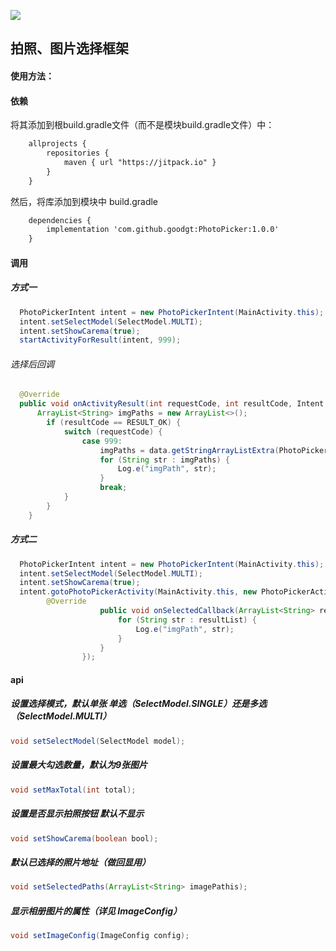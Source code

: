 [![](https://jitpack.io/v/goodgt/PhotoPicker.svg)](https://jitpack.io/#goodgt/PhotoPicker)

## 拍照、图片选择框架
#### 使用方法：
#### 依赖
将其添加到根build.gradle文件（而不是模块build.gradle文件）中：

```Xml
    allprojects {
        repositories {
            maven { url "https://jitpack.io" }
        }
    }
```
然后，将库添加到模块中 build.gradle
```Xml
    dependencies {
        implementation 'com.github.goodgt:PhotoPicker:1.0.0'
    }
```
#### 调用
##### 方式一
```Java
  PhotoPickerIntent intent = new PhotoPickerIntent(MainActivity.this);
  intent.setSelectModel(SelectModel.MULTI);
  intent.setShowCarema(true);
  startActivityForResult(intent, 999);
```
###### 选择后回调
```Java
  @Override
  public void onActivityResult(int requestCode, int resultCode, Intent data) {
      ArrayList<String> imgPaths = new ArrayList<>();
        if (resultCode == RESULT_OK) {
            switch (requestCode) {
                case 999:
                    imgPaths = data.getStringArrayListExtra(PhotoPickerActivity.EXTRA_RESULT);
                    for (String str : imgPaths) {
                        Log.e("imgPath", str);
                    }
                    break;
            }
        }
    }
```
##### 方式二
```Java
  PhotoPickerIntent intent = new PhotoPickerIntent(MainActivity.this);
  intent.setSelectModel(SelectModel.MULTI);
  intent.setShowCarema(true);
  intent.gotoPhotoPickerActivity(MainActivity.this, new PhotoPickerActivity.OnSelectedCallbackListener() {
        @Override
                    public void onSelectedCallback(ArrayList<String> resultList) {
                        for (String str : resultList) {
                            Log.e("imgPath", str);
                        }
                    }
                });
```

#### api
##### 设置选择模式，默认单张 单选（SelectModel.SINGLE）还是多选（SelectModel.MULTI）
```Java
void setSelectModel(SelectModel model);
```
##### 设置最大勾选数量，默认为9张图片
```Java
void setMaxTotal(int total);
```
##### 设置是否显示拍照按钮 默认不显示
```Java
void setShowCarema(boolean bool);
```
##### 默认已选择的照片地址（做回显用）
```Java
void setSelectedPaths(ArrayList<String> imagePathis);
```
##### 显示相册图片的属性（详见 ImageConfig）
```Java
void setImageConfig(ImageConfig config);
```
